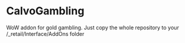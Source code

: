 # CalvoGambling
WoW addon for gold gambling. Just copy the whole repository to your /_retail/Interface/AddOns folder
